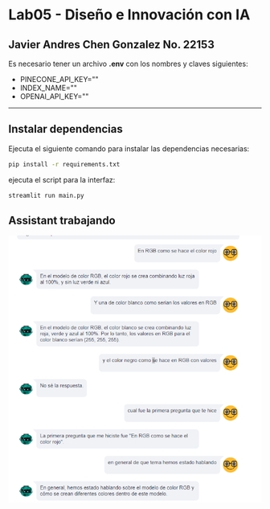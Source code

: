 # Lab05 - Diseño e Innovación con IA
Javier Andres Chen Gonzalez
No. 22153
---

Es necesario tener un archivo **.env** con los nombres y claves siguientes:
- PINECONE_API_KEY=""
- INDEX_NAME=""
- OPENAI_API_KEY=""
---
##  Instalar dependencias
Ejecuta el siguiente comando para instalar las dependencias necesarias:
```bash
pip install -r requirements.txt
```
 ejecuta el script para la interfaz:
   ```bash
   streamlit run main.py
   ```


## Assistant trabajando 
![Evidencia del assistant](./imagenes/preguntas.png)
